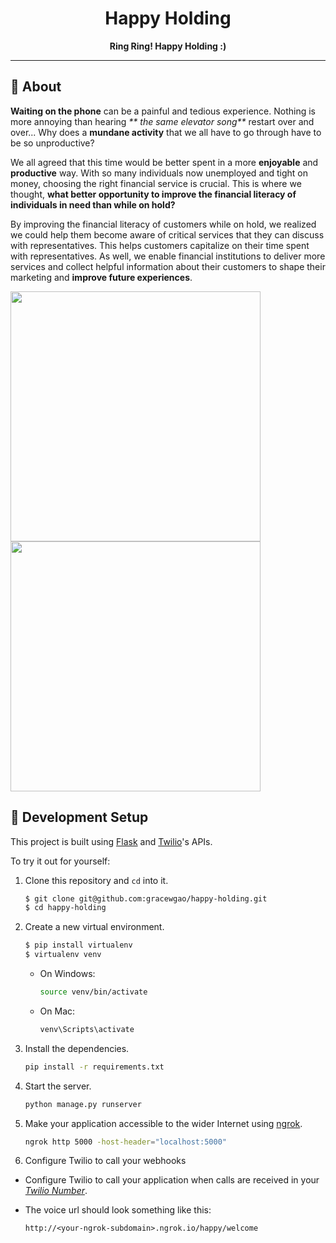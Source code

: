 <div align="center">

# Happy Holding
**Ring Ring! Happy Holding :)**

---

</div>

## :beginner: About
**Waiting on the phone** can be a painful and tedious experience. Nothing is more annoying than hearing  _** the same elevator song**_ restart over and over... Why does a **mundane activity** that we all have to go through have to be so unproductive? 
 
We all agreed that this time would be better spent in a more **enjoyable** and **productive** way. With so many individuals now unemployed and tight on money, choosing the right financial service is crucial. This is where we thought, **what better opportunity to improve the financial literacy of individuals in need than while on hold?**
 
By improving the financial literacy of customers while on hold, we realized we could help them become aware of critical services that they can discuss with representatives. This helps customers capitalize on their time spent with representatives. As well, we enable financial institutions to deliver more services and collect helpful information about their customers to shape their marketing and **improve future experiences**. 

<img src="https://challengepost-s3-challengepost.netdna-ssl.com/photos/production/software_photos/001/293/373/datas/gallery.jpg" width="400">
<img src="https://challengepost-s3-challengepost.netdna-ssl.com/photos/production/software_photos/001/293/369/datas/gallery.jpg" width="400">


## :electric_plug: Development Setup

This project is built using [Flask](http://flask.pocoo.org/) and [Twilio](https://www.twilio.com/)'s APIs.

To try it out for yourself:

1. Clone this repository and `cd` into it.

   ```bash
   $ git clone git@github.com:gracewgao/happy-holding.git
   $ cd happy-holding
   ```


1. Create a new virtual environment.

   ```bash
   $ pip install virtualenv
   $ virtualenv venv
   ```
   
    - On Windows:

        ```bash
        source venv/bin/activate
        ```
   
   - On Mac:
    
        ```bash
        venv\Scripts\activate
        ```
   

1. Install the dependencies.

    ```bash
    pip install -r requirements.txt
    ```


1. Start the server.

    ```bash
    python manage.py runserver
    ```


1. Make your application accessible to the wider Internet using [ngrok](https://ngrok.com/).

    ```bash
    ngrok http 5000 -host-header="localhost:5000"
    ```


1. Configure Twilio to call your webhooks

  - Configure Twilio to call your application when calls are received in your [*Twilio Number*](https://www.twilio.com/user/account/messaging/phone-numbers).
  - The voice url should look something like this:

    ```
    http://<your-ngrok-subdomain>.ngrok.io/happy/welcome
    ```

